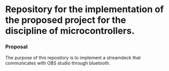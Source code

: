 # Repository for the implementation of the proposed project for the discipline of microcontrollers.

### Proposal
The purpose of this repository is to implement a streamdeck that communicates with OBS studio through bluetooth.